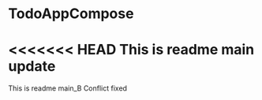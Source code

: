 # TodoAppCompose
<<<<<<< HEAD
This is readme main update
=======
This is readme main_B
Conflict fixed
 
